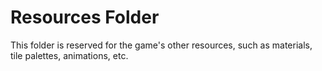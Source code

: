 # Resources Folder
This folder is reserved for the game's other resources, such as materials, tile palettes, animations, etc.